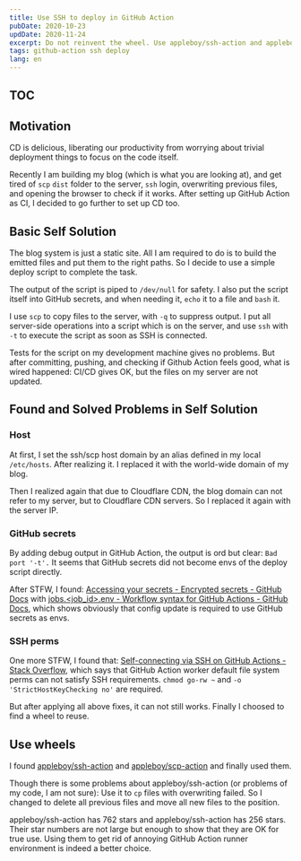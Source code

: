 ```yaml
---
title: Use SSH to deploy in GitHub Action
pubDate: 2020-10-23
updDate: 2020-11-24
excerpt: Do not reinvent the wheel. Use appleboy/ssh-action and appleboy/scp-action.
tags: github-action ssh deploy
lang: en
---
```


## TOC

## Motivation

CD is delicious, liberating our productivity from worrying about trivial deployment things to focus on the code itself.

Recently I am building my blog (which is what you are looking at), and get tired of `scp` `dist` folder to the server, `ssh` login, overwriting previous files, and opening the browser to check if it works.
After setting up GitHub Action as CI, I decided to go further to set up CD too.

## Basic Self Solution

The blog system is just a static site.
All I am required to do is to build the emitted files and put them to the right paths.
So I decide to use a simple deploy script to complete the task.

The output of the script is piped to `/dev/null` for safety.
I also put the script itself into GitHub secrets, and when needing it, `echo` it to a file and `bash` it.

I use `scp` to copy files to the server, with `-q` to suppress output.
I put all server-side operations into a script which is on the server, and use `ssh` with `-t` to execute the script as soon as SSH is connected.

Tests for the script on my development machine gives no problems.
But after committing, pushing, and checking if Github Action feels good, what is wired happened:
CI/CD gives OK, but the files on my server are not updated.

## Found and Solved Problems in Self Solution

### Host

At first, I set the ssh/scp host domain by an alias defined in my local `/etc/hosts`.
After realizing it. I replaced it with the world-wide domain of my blog.

Then I realized again that due to Cloudflare CDN, the blog domain can not refer to my server, but to Cloudflare CDN servers.
So I replaced it again with the server IP.

### GitHub secrets

By adding debug output in GitHub Action, the output is ord but clear: `Bad port '-t'.`
It seems that GitHub secrets did not become envs of the deploy script directly.

After STFW, I found: [Accessing your secrets - Encrypted secrets - GitHub Docs](https://docs.github.com/en/free-pro-team@latest/actions/reference/encrypted-secrets#accessing-your-secrets) with [jobs.<job_id>.env - Workflow syntax for GitHub Actions - GitHub Docs](https://docs.github.com/en/free-pro-team@latest/actions/reference/workflow-syntax-for-github-actions#jobsjob_idstepsenv), which shows obviously that config update is required to use GitHub secrets as envs.

### SSH perms

One more STFW, I found that: [Self-connecting via SSH on GitHub Actions - Stack Overflow](https://stackoverflow.com/questions/60066477/self-connecting-via-ssh-on-github-actions), which says that GitHub Action worker default file system perms can not satisfy SSH requirements.
`chmod go-rw ~` and `-o 'StrictHostKeyChecking no'` are required.

But after applying all above fixes, it can not still works.
Finally I choosed to find a wheel to reuse.

## Use wheels

I found [appleboy/ssh-action](https://github.com/appleboy/ssh-action) and [appleboy/scp-action](https://github.com/appleboy/scp-action) and finally used them.

Though there is some problems about appleboy/ssh-action (or problems of my code, I am not sure):
Use it to `cp` files with overwriting failed.
So I changed to delete all previous files and move all new files to the position.

appleboy/ssh-action has 762 stars and appleboy/ssh-action has 256 stars.
Their star numbers are not large but enough to show that they are OK for true use.
Using them to get rid of annoying GitHub Action runner environment is indeed a better choice.
